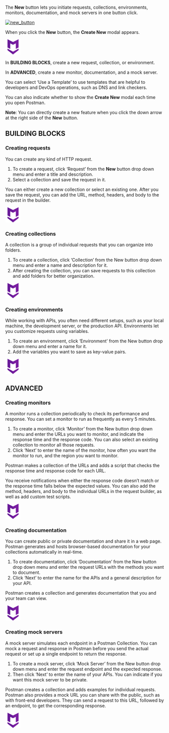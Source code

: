 The **New** button lets you initiate requests, collections, environments, monitors, documentation, and mock servers in one button click.

[![new_button](https://s3.amazonaws.com/postman-static-getpostman-com/postman-docs/newButton_homePage_blk.png)](https://s3.amazonaws.com/postman-static-getpostman-com/postman-docs/newButton_homePage_blk.png)

When you click the **New** button, the **Create New** modal appears.

![alt text](https://github.com/adam-p/markdown-here/raw/master/src/common/images/icon48.png "Logo Title Text 1")

In **BUILDING BLOCKS**, create a new request, collection, or environment.

In **ADVANCED**, create a new monitor, documentation, and a mock server.

You can select ‘Use a Template’ to use templates that are helpful to developers and DevOps operations, such as DNS and link checkers.

You can also indicate whether to show the **Create New** modal each time you open Postman.

**Note**: You can directly create a new feature when you click the down arrow at the right side of the **New** button.

## BUILDING BLOCKS
### Creating requests
You can create any kind of HTTP request. 

1. To create a request, click ‘Request’ from the **New** button drop down menu and enter a title and description. 
2. Select a collection and save the request in it. 

You can either create a new collection or select an existing one. After you save the request, you can add the URL, method, headers, and body to the request in the builder.

![alt text](https://github.com/adam-p/markdown-here/raw/master/src/common/images/icon48.png "Logo Title Text 1")

### Creating collections
A collection is a group of individual requests that you can organize into folders. 

1. To create a collection, click ‘Collection’ from the New button drop down menu and enter a name and description for it. 
2. After creating the collection, you can save requests to this collection and add folders for better organization.

![alt text](https://github.com/adam-p/markdown-here/raw/master/src/common/images/icon48.png "Logo Title Text 1")

### Creating environments
While working with APIs, you often need different setups, such as your local machine, the development server, or the production API. Environments let you customize requests using variables. 

1. To create an environment, click ‘Environment’ from the New button drop down menu and enter a name for it. 
2. Add the variables you want to save as key-value pairs.

![alt text](https://github.com/adam-p/markdown-here/raw/master/src/common/images/icon48.png "Logo Title Text 1")

## ADVANCED
### Creating monitors
A monitor runs a collection periodically to check its performance and response. You can set a monitor to run as frequently as every 5 minutes. 

1. To create a monitor, click ‘Monitor’ from the New button drop down menu and enter the URLs you want to monitor, and indicate the response time and the response code. You can also select an existing collection to monitor all those requests. 
2. Click ‘Next’ to enter the name of the monitor, how often you want the monitor to run, and the region you want to monitor.

Postman makes a collection of the URLs and adds a script that checks the response time and response code for each URL.

You receive notifications when either the response code doesn’t match or the response time falls below the expected values. You can also add the method, headers, and body to the individual URLs in the request builder, as well as add custom test scripts.

![alt text](https://github.com/adam-p/markdown-here/raw/master/src/common/images/icon48.png "Logo Title Text 1")

### Creating documentation
You can create public or private documentation and share it in a web page. Postman generates and hosts browser-based documentation for your collections automatically in real-time. 

1. To create documentation, click ‘Documentation’ from the New button drop down menu and enter the request URLs with the methods you want to document. 
2. Click ‘Next’ to enter the name for the APIs and a general description for your API. 

Postman creates a collection and generates documentation that you and your team can view.

![alt text](https://github.com/adam-p/markdown-here/raw/master/src/common/images/icon48.png "Logo Title Text 1")

### Creating mock servers
A mock server simulates each endpoint in a Postman Collection. You can mock a request and response in Postman before you send the actual request or set up a single endpoint to return the response. 

1. To create a mock server, click ‘Mock Server’ from the New button drop down menu and enter the request endpoint and the expected response. 
2. Then click ‘Next’ to enter the name of your APIs. You can indicate if you want this mock server to be private.

Postman creates a collection and adds examples for individual requests. Postman also provides a mock URL you can share with the public, such as with front-end developers. They can send a request to this URL, followed by an endpoint, to get the corresponding response.

![alt text](https://github.com/adam-p/markdown-here/raw/master/src/common/images/icon48.png "Logo Title Text 1")






